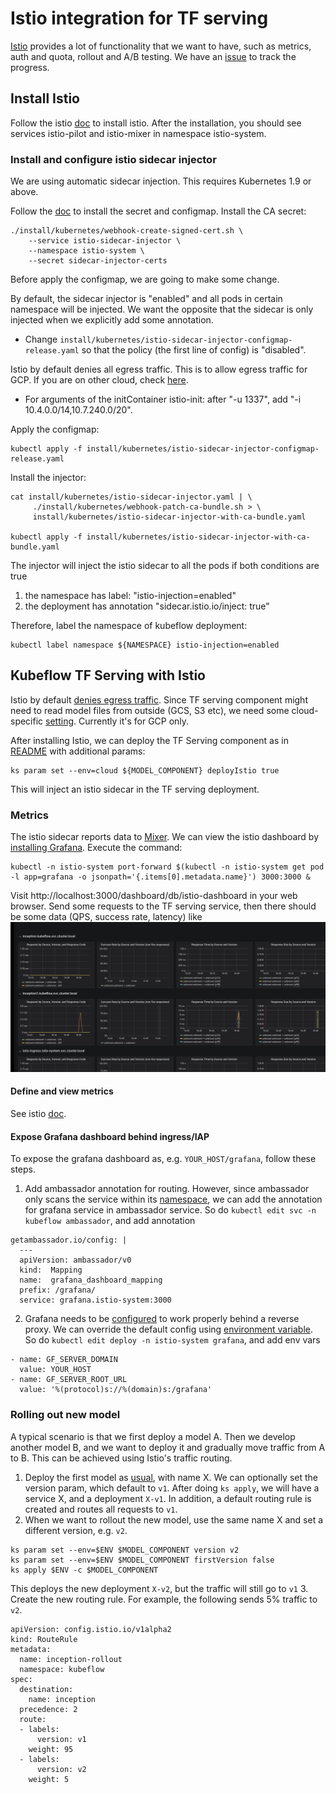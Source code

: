 # Istio integration for TF serving

[Istio](https://istio.io/) provides a lot of functionality that we want to have, such as metrics, auth and
quota, rollout and A/B testing. We have an [issue](https://github.com/kubeflow/kubeflow/issues/464) to track
the progress.

## Install Istio
Follow the istio [doc](https://istio.io/docs/setup/kubernetes/quick-start.html#installation-steps)
to install istio.
After the installation, you should see services istio-pilot and istio-mixer in namespace istio-system.

### Install and configure istio sidecar injector
We are using automatic sidecar injection.
This requires Kubernetes 1.9 or above.

Follow the [doc](https://istio.io/docs/setup/kubernetes/sidecar-injection.html#automatic-sidecar-injection)
to install the secret and configmap.
Install the CA secret:
```
./install/kubernetes/webhook-create-signed-cert.sh \
    --service istio-sidecar-injector \
    --namespace istio-system \
    --secret sidecar-injector-certs
```

Before apply the configmap, we are going to make some change.

By default, the sidecar injector is "enabled" and all pods in certain namespace will be injected.
We want the opposite that the sidecar is only injected when we explicitly add some annotation.
 - Change `install/kubernetes/istio-sidecar-injector-configmap-release.yaml` so that the policy 
   (the first line of config) is "disabled".

Istio by default denies all egress traffic. This is to allow egress traffic for GCP. If you are on other cloud, check [here](https://istio.io/docs/tasks/traffic-management/egress.html#calling-external-services-directly).
 - For arguments of the initContainer istio-init: after "-u 1337", add "-i 10.4.0.0/14,10.7.240.0/20".
   

Apply the configmap:
```
kubectl apply -f install/kubernetes/istio-sidecar-injector-configmap-release.yaml
```

Install the injector:
```
cat install/kubernetes/istio-sidecar-injector.yaml | \
     ./install/kubernetes/webhook-patch-ca-bundle.sh > \
     install/kubernetes/istio-sidecar-injector-with-ca-bundle.yaml

kubectl apply -f install/kubernetes/istio-sidecar-injector-with-ca-bundle.yaml
```

The injector will inject the istio sidecar to all the pods if both conditions are true
1. the namespace has label: "istio-injection=enabled"
2. the deployment has annotation "sidecar.istio.io/inject: true"

Therefore, label the namespace of kubeflow deployment:
```
kubectl label namespace ${NAMESPACE} istio-injection=enabled
```

## Kubeflow TF Serving with Istio

Istio by default [denies egress traffic](https://istio.io/docs/tasks/traffic-management/egress.html).
Since TF serving component might need to read model files from outside (GCS, S3 etc), we need some
cloud-specific [setting](https://istio.io/docs/tasks/traffic-management/egress.html#calling-external-services-directly). 
Currently it's for GCP only.

After installing Istio, we can deploy the TF Serving component as in [README](README.md) with
additional params:
```
ks param set --env=cloud ${MODEL_COMPONENT} deployIstio true
```

This will inject an istio sidecar in the TF serving deployment.

### Metrics
The istio sidecar reports data to [Mixer](https://istio.io/docs/concepts/policy-and-control/mixer.html).
We can view the istio dashboard by [installing Grafana](https://istio.io/docs/tasks/telemetry/using-istio-dashboard.html#viewing-the-istio-dashboard).
Execute the command:
```
kubectl -n istio-system port-forward $(kubectl -n istio-system get pod -l app=grafana -o jsonpath='{.items[0].metadata.name}') 3000:3000 &
```
Visit http://localhost:3000/dashboard/db/istio-dashboard in your web browser.
Send some requests to the TF serving service, then there should be some data (QPS, success rate, latency) like
![istio dashboard](istio-dashboard.png)


#### Define and view metrics
See istio [doc](https://istio.io/docs/tasks/telemetry/metrics-logs.html).

#### Expose Grafana dashboard behind ingress/IAP
To expose the grafana dashboard as, e.g. `YOUR_HOST/grafana`, follow these steps.

  1. Add ambassador annotation for routing. However, since ambassador only scans the service within
  its [namespace](https://www.getambassador.io/reference/advanced),
  we can add the annotation for grafana service in ambassador service. So do 
  `kubectl edit svc -n kubeflow ambassador`, and add annotation
 
  ```
  getambassador.io/config: |
    ---
    apiVersion: ambassador/v0
    kind:  Mapping
    name:  grafana_dashboard_mapping
    prefix: /grafana/
    service: grafana.istio-system:3000
  ```
 
  2. Grafana needs to be [configured](http://docs.grafana.org/installation/behind_proxy/#examples-with-sub-path-ex-http-foo-bar-com-grafana)
  to work properly behind a reverse proxy. We can override the default config using
  [environment variable](http://docs.grafana.org/installation/configuration/#using-environment-variables).
  So do `kubectl edit deploy -n istio-system grafana`, and add env vars
  ```
  - name: GF_SERVER_DOMAIN
    value: YOUR_HOST
  - name: GF_SERVER_ROOT_URL
    value: '%(protocol)s://%(domain)s:/grafana'
  ```

### Rolling out new model

A typical scenario is that we first deploy a model A. Then we develop another model B, and we want to deploy it
and gradually move traffic from A to B. This can be achieved using Istio's traffic routing.

  1. Deploy the first model as [usual](README.md), with name X. We can optionally set the version param, which
  default to `v1`. After doing `ks apply`, we will have a service X, and a deployment `X-v1`.
  In addition, a default routing rule is created and routes all requests to `v1`.
  2. When we want to rollout the new model, use the same name X and set a different version, e.g. `v2`.
  ```
  ks param set --env=$ENV $MODEL_COMPONENT version v2
  ks param set --env=$ENV $MODEL_COMPONENT firstVersion false
  ks apply $ENV -c $MODEL_COMPONENT 
  ```
  This deploys the new deployment `X-v2`, but the traffic will still go to `v1`
  3. Create the new routing rule. For example, the following sends 5% traffic to `v2`.
  ```
  apiVersion: config.istio.io/v1alpha2
  kind: RouteRule
  metadata:
    name: inception-rollout
    namespace: kubeflow
  spec:
    destination:
      name: inception
    precedence: 2
    route:
    - labels:
        version: v1
      weight: 95
    - labels:
        version: v2
      weight: 5
  ```